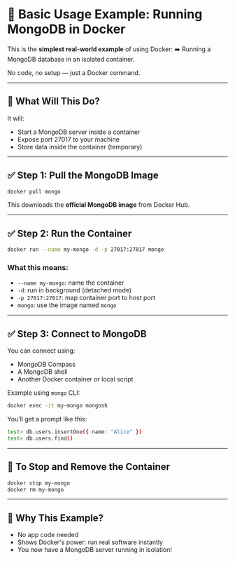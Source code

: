 # 🍃 Basic Usage Example: Running MongoDB in Docker

This is the **simplest real-world example** of using Docker:
➡️ Running a MongoDB database in an isolated container.

No code, no setup — just a Docker command.

---

## 🧱 What Will This Do?

It will:

- Start a MongoDB server inside a container
- Expose port 27017 to your machine
- Store data inside the container (temporary)

---

## ✅ Step 1: Pull the MongoDB Image

```bash
docker pull mongo
```

This downloads the **official MongoDB image** from Docker Hub.

---

## ✅ Step 2: Run the Container

```bash
docker run --name my-mongo -d -p 27017:27017 mongo
```

### What this means:

- `--name my-mongo`: name the container
- `-d`: run in background (detached mode)
- `-p 27017:27017`: map container port to host port
- `mongo`: use the image named `mongo`

---

## ✅ Step 3: Connect to MongoDB

You can connect using:

- MongoDB Compass
- A MongoDB shell
- Another Docker container or local script

Example using `mongo` CLI:

```bash
docker exec -it my-mongo mongosh
```

You’ll get a prompt like this:

```bash
test> db.users.insertOne({ name: "Alice" })
test> db.users.find()
```

---

## 🧹 To Stop and Remove the Container

```bash
docker stop my-mongo
docker rm my-mongo
```

---

## 🧠 Why This Example?

- No app code needed
- Shows Docker's power: run real software instantly
- You now have a MongoDB server running in isolation!
